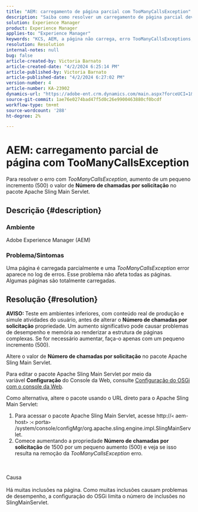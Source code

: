 ```yaml
---
title: "AEM: carregamento de página parcial com TooManyCallsException"
description: "Saiba como resolver um carregamento de página parcial devido a muitas inclusões na página."
solution: Experience Manager
product: Experience Manager
applies-to: "Experience Manager"
keywords: "KCS, AEM, a página não carrega, erro TooManyCallsExceptions, TooManyCallsExceptions, Adobe Experience Manager, solução de problemas, Experience Manager"
resolution: Resolution
internal-notes: null
bug: false
article-created-by: Victoria Barnato
article-created-date: "4/2/2024 6:25:14 PM"
article-published-by: Victoria Barnato
article-published-date: "4/2/2024 6:27:02 PM"
version-number: 4
article-number: KA-23902
dynamics-url: "https://adobe-ent.crm.dynamics.com/main.aspx?forceUCI=1&pagetype=entityrecord&etn=knowledgearticle&id=10e48552-1ef1-ee11-904b-6045bd04ed02"
source-git-commit: 1ae76e0274bad47f5d0c26e9900463880cf0bcdf
workflow-type: tm+mt
source-wordcount: '288'
ht-degree: 2%

---
```


# AEM: carregamento parcial de página com TooManyCallsException


Para resolver o erro com *TooManyCallsException,* aumento de um pequeno incremento (500) o valor de <b>Número de chamadas por solicitação</b> no pacote Apache Sling Main Servlet.

## Descrição {#description}


### Ambiente

Adobe Experience Manager (AEM)

### Problema/Sintomas

Uma página é carregada parcialmente e uma *TooManyCallsException* error aparece no log de erros. Esse problema não afeta todas as páginas. Algumas páginas são totalmente carregadas.


## Resolução {#resolution}


<b>AVISO: </b>Teste em ambientes inferiores, com conteúdo real de produção e simule atividades do usuário, antes de alterar o <b>Número de chamadas por solicitação</b> propriedade. Um aumento significativo pode causar problemas de desempenho e memória ao renderizar a estrutura de páginas complexas. Se for necessário aumentar, faça-o apenas com um pequeno incremento (500). 

Altere o valor de <b>Número de chamadas por solicitação</b> no pacote Apache Sling Main Servlet.

Para editar o pacote Apache Sling Main Servlet por meio da variável <b>Configuração</b> do Console da Web, consulte [Configuração do OSGi com o console da Web](https://experienceleague.adobe.com/en/docs/experience-manager-65/content/implementing/deploying/configuring/configuring-osgi#osgi-configuration-with-the-web-console).

Como alternativa, altere o pacote usando o URL direto para o Apache Sling Main Servlet:

1. Para acessar o pacote Apache Sling Main Servlet, acesse http://`<` aem-host`>` :`<` porta`>` /system/console/configMgr/org.apache.sling.engine.impl.SlingMainServlet.
2. Comece aumentando a propriedade <b>Número de chamadas por solicitação</b> de 1500 por um pequeno aumento (500) e veja se isso resulta na remoção da *TooManyCallsException* erro.

<br><br>Causa<br><br>
Há muitas inclusões na página. Como muitas inclusões causam problemas de desempenho, a configuração do OSGi limita o número de inclusões no SlingMainServlet.
